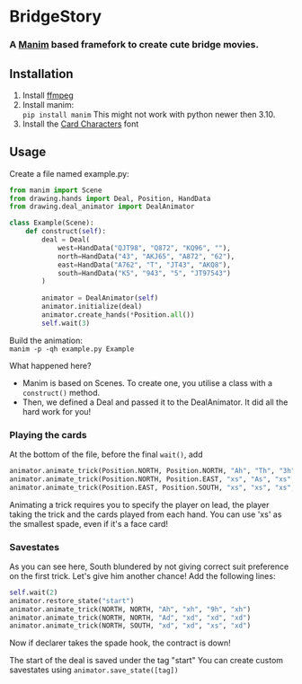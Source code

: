 # BridgeStory
### A [Manim](https://github.com/ManimCommunity/manim) based framefork to create cute bridge movies.

## Installation
1. Install [ffmpeg](https://www.ffmpeg.org/)
2. Install manim:  
`pip install manim`
This might not work with python newer then 3.10.
3. Install the [Card Characters](https://font.download/font/card-characters) font

## Usage
Create a file named example.py:  
```py
from manim import Scene
from drawing.hands import Deal, Position, HandData
from drawing.deal_animator import DealAnimator

class Example(Scene):
    def construct(self):
        deal = Deal(
            west=HandData("QJT98", "Q872", "KQ96", ""),
            north=HandData("43", "AKJ65", "A872", "62"),
            east=HandData("A762", "T", "JT43", "AKQ8"),
            south=HandData("K5", "943", "5", "JT97543")
        )
        
        animator = DealAnimator(self)
        animator.initialize(deal)
        animator.create_hands(*Position.all())
        self.wait(3)
```

Build the animation:  
`manim -p -qh example.py Example`

What happened here?  
- Manim is based on Scenes. To create one, you utilise a class with a `construct()` method.
- Then, we defined a Deal and passed it to the DealAnimator. It did all the hard work for you!

### Playing the cards

At the bottom of the file, before the final `wait()`, add  
```py
animator.animate_trick(Position.NORTH, Position.NORTH, "Ah", "Th", "3h", "7h")
animator.animate_trick(Position.NORTH, Position.EAST, "xs", "As", "xs", "xs")
animator.animate_trick(Position.EAST, Position.SOUTH, "xs", "xs", "xs", "xs")
```

Animating a trick requires you to specify the player on lead, the player taking the trick
and the cards played from each hand. You can use 'xs' as the smallest spade, even if it's a face card!

### Savestates

As you can see here, South blundered by not giving correct suit preference on the first trick.
Let's give him another chance! Add the following lines:
```py
self.wait(2)
animator.restore_state("start")
animator.animate_trick(NORTH, NORTH, "Ah", "xh", "9h", "xh")
animator.animate_trick(NORTH, NORTH, "Ad", "xd", "xd", "xd")
animator.animate_trick(NORTH, SOUTH, "xd", "xd", "xs", "xd")
```

Now if declarer takes the spade hook, the contract is down!

The start of the deal is saved under the tag "start"
You can create custom savestates using `animator.save_state([tag])`

